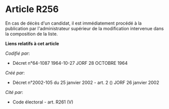 # Article R256

En cas de décès d'un candidat, il est immédiatement procédé à la publication par l'administrateur supérieur de la
modification intervenue dans la composition de la liste.

**Liens relatifs à cet article**

_Codifié par_:

  - Décret n°64-1087 1964-10-27 JORF 28 OCTOBRE 1964

_Créé par_:

  - Décret n°2002-105 du 25 janvier 2002 - art. 2 () JORF 26 janvier 2002

_Cité par_:

  - Code électoral - art. R261 (V)

